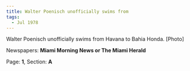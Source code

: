 ```yaml
---  
title: Walter Poenisch unofficially swims from  
tags:  
  - Jul 1978  
---  
```

  
Walter Poenisch unofficially swims from Havana to Bahia Honda. [Photo]  
  
Newspapers: **Miami Morning News or The Miami Herald**  
  
Page: **1**, Section: **A** 
